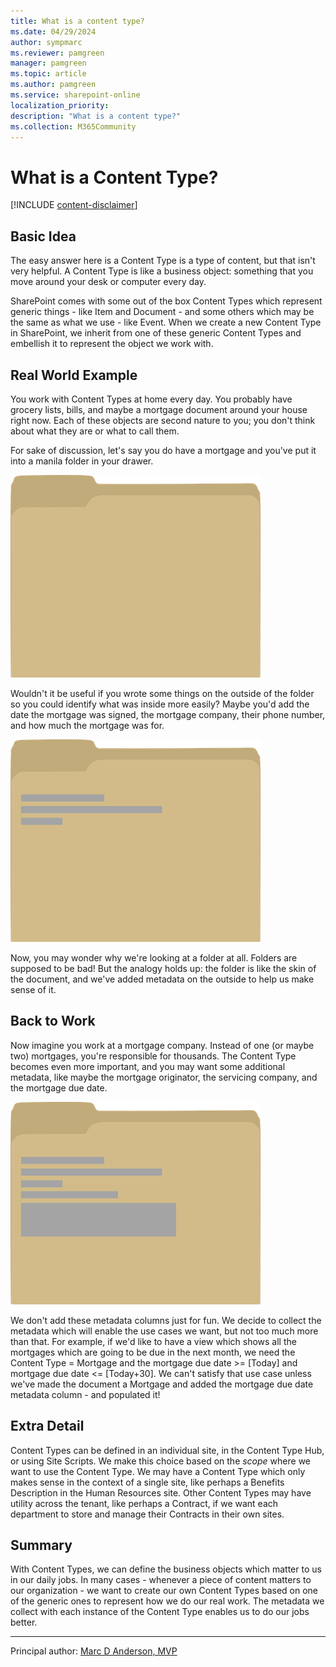 ```yaml
---
title: What is a content type?
ms.date: 04/29/2024
author: sympmarc
ms.reviewer: pamgreen
manager: pamgreen
ms.topic: article
ms.author: pamgreen
ms.service: sharepoint-online
localization_priority: 
description: "What is a content type?"
ms.collection: M365Community
---
```


# What is a Content Type?

[!INCLUDE [content-disclaimer](includes/content-disclaimer.md)]

## Basic Idea

The easy answer here is a Content Type is a type of content, but that isn't very helpful. A Content Type is like a business object: something that you move around your desk or computer every day.

SharePoint comes with some out of the box Content Types which represent generic things - like Item and Document - and some others which may be the same as what we use - like Event. When we create a new Content Type in SharePoint, we inherit from one of these generic Content Types and embellish it to represent the object we work with.

## Real World Example

You work with Content Types at home every day. You probably have grocery lists, bills, and maybe a mortgage document around your house right now. Each of these objects are second nature to you; you don't think about what they are or what to call them.

For sake of discussion, let's say you do have a mortgage and you've put it into a manila folder in your drawer.

![Document in a manila folder](media/what-is-content-type/folder.png)

Wouldn't it be useful if you wrote some things on the outside of the folder so you could identify what was inside more easily? Maybe you'd add the date the mortgage was signed, the mortgage company, their phone number, and how much the mortgage was for.

![Document in a manila folder with metadata](media/what-is-content-type/folder-with-metadata.png)

Now, you may wonder why we're looking at a folder at all. Folders are supposed to be bad! But the analogy holds up: the folder is like the skin of the document, and we've added metadata on the outside to help us make sense of it.

## Back to Work

Now imagine you work at a mortgage company. Instead of one (or maybe two) mortgages, you're responsible for thousands. The Content Type becomes even more important, and you may want some additional metadata, like maybe the mortgage originator, the servicing company, and the mortgage due date.

![Document in a manila folder with more detailed metadata](media/what-is-content-type/folder-with-more-metadata.png)

We don't add these metadata columns just for fun. We decide to collect the metadata which will enable the use cases we want, but not too much more than that. For example, if we'd like to have a view which shows all the mortgages which are going to be due in the next month, we need the Content Type = Mortgage and the mortgage due date >= [Today] and mortgage due date <= [Today+30]. We can't satisfy that use case unless we've made the document a Mortgage and added the mortgage due date metadata column - and populated it!

## Extra Detail

Content Types can be defined in an individual site, in the Content Type Hub, or using Site Scripts. We make this choice based on the *scope* where we want to use the Content Type. We may have a Content Type which only makes sense in the context of a single site, like perhaps a Benefits Description in the Human Resources site. Other Content Types may have utility across the tenant, like perhaps a Contract, if we want each department to store and manage their Contracts in their own sites.

## Summary

With Content Types, we can define the business objects which matter to us in our daily jobs. In many cases - whenever a piece of content matters to our organization - we want to create our own Content Types based on one of the generic ones to represent how we do our real work. The metadata we collect with each instance of the Content Type enables us to do our jobs better.

---

Principal author: [Marc D Anderson, MVP](https://www.linkedin.com/in/marcanderson/)
